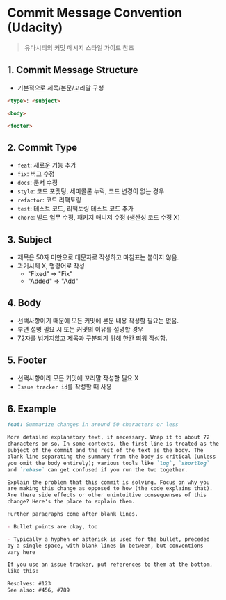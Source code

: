 # Commit Message Convention (Udacity)

> 유다시티의 커밋 메시지 스타일 가이드 참조

## 1. Commit Message Structure

- 기본적으로 제목/본문/꼬리말 구성

```markdown
<type>: <subject>

<body>

<footer>
```



## 2. Commit Type

- `feat`: 새로운 기능 추가
- `fix`: 버그 수정
- `docs`: 문서 수정
- `style`: 코드 포맷팅, 세미콜론 누락, 코드 변경이 없는 경우
- `refactor`: 코드 리팩토링
- `test`: 테스트 코드, 리팩토링 테스트 코드 추가
- `chore`: 빌드 업무 수정, 패키지 매니저 수정 (생산성 코드 수정 X)



## 3. Subject

- 제목은 50자 미만으로 대문자로 작성하고 마침표는 붙이지 않음.
- 과거시제 X, 명령어로 작성
  - "Fixed" => "Fix"
  - "Added" => "Add" 



## 4. Body

- 선택사항이기 때문에 모든 커밋에 본문 내용 작성할 필요는 없음.
- 부연 설명 필요 시 또는 커밋의 이유를 설명할 경우
- 72자를 넘기지않고 제목과 구분되기 위해 한칸 띄워 작성함.



## 5. Footer

- 선택사항이라 모든 커밋에 꼬리말 작성할 필요 X
- `Issue tracker id`를 작성할 때 사용



## 6. Example

``` markdown
feat: Summarize changes in around 50 characters or less

More detailed explanatory text, if necessary. Wrap it to about 72
characters or so. In some contexts, the first line is treated as the
subject of the commit and the rest of the text as the body. The
blank line separating the summary from the body is critical (unless
you omit the body entirely); various tools like `log`, `shortlog`
and `rebase` can get confused if you run the two together.

Explain the problem that this commit is solving. Focus on why you
are making this change as opposed to how (the code explains that).
Are there side effects or other unintuitive consequenses of this
change? Here's the place to explain them.

Further paragraphs come after blank lines.

- Bullet points are okay, too

- Typically a hyphen or asterisk is used for the bullet, preceded
by a single space, with blank lines in between, but conventions
vary here

If you use an issue tracker, put references to them at the bottom,
like this:

Resolves: #123
See also: #456, #789
```

